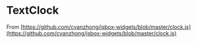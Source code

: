 # TextClock

From [https://github.com/cyanzhong/jsbox-widgets/blob/master/clock.js](https://github.com/cyanzhong/jsbox-widgets/blob/master/clock.js)